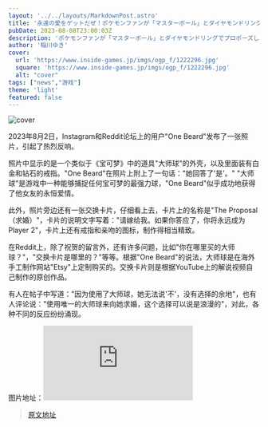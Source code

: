 ```yaml
---
layout: '../../layouts/MarkdownPost.astro'
title: '永遠の愛をゲットだぜ！ポケモンファンが「マスターボール」とダイヤモンドリングでプロポーズ…見事成功'
pubDate: 2023-08-08T23:00:03Z
description: 'ポケモンファンが「マスターボール」とダイヤモンドリングでプロポーズし、見事成功しました。'
author: '稲川ゆき'
cover:
  url: 'https://www.inside-games.jp/imgs/ogp_f/1222296.jpg'
  square: 'https://www.inside-games.jp/imgs/ogp_f/1222296.jpg'
  alt: "cover"
tags: ["news","游戏"]
theme: 'light'
featured: false
---
```


![cover](https://www.inside-games.jp/imgs/ogp_f/1222296.jpg)

2023年8月2日，Instagram和Reddit论坛上的用户"One Beard"发布了一张照片，引起了热烈反响。

照片中显示的是一个类似于《宝可梦》中的道具"大师球"的外壳，以及里面装有白金和钻石的戒指。"One Beard"在照片上附上了一句话："她回答了'是'。" "大师球"是游戏中一种能够捕捉任何宝可梦的最强力球，"One Beard"似乎成功地获得了他女友的永恒爱情。

此外，照片旁边还有一张交换卡片，仔细看上去，卡片上的名称是"The Proposal（求婚）"，卡片的说明文字写着："请嫁给我。如果你答应了，你将永远成为Player 2"，卡片上还有戒指和亲吻的图标，制作得相当精致。

在Reddit上，除了祝贺的留言外，还有许多问题，比如"你在哪里买的大师球？"，"交换卡片是哪里的？"等等。根据"One Beard"的说法，大师球是在海外手工制作网站"Etsy"上定制购买的。交换卡片则是根据YouTube上的解说视频自己制作的原创作品。

有人在帖子中写道："因为使用了大师球，她无法说'不'，没有选择的余地"，也有人评论说："使用唯一的大师球来向她求婚，这个选择可以说是浪漫的"，对此，各种不同的反应纷纷涌现。

图片地址：![图片](https://www.inside-games.jp/article/img/2022/08/04/144924/244822.html)

>[原文地址](https://www.inside-games.jp/article/2023/08/09/147732.html)  